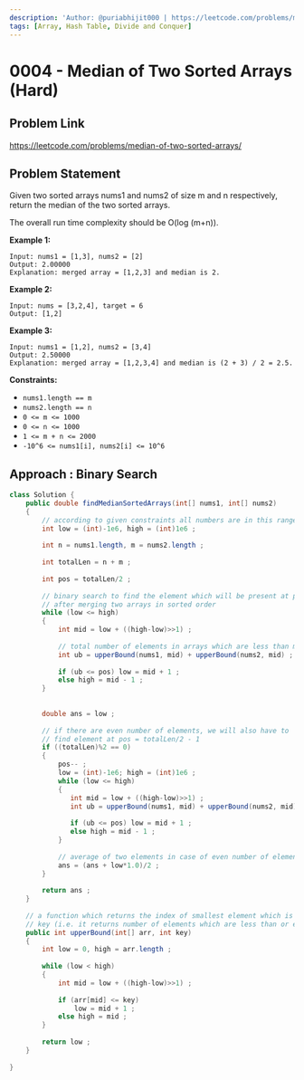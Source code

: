 ```yaml
---
description: 'Author: @puriabhijit000 | https://leetcode.com/problems/median-of-two-sorted-arrays/'
tags: [Array, Hash Table, Divide and Conquer]
---
```


# 0004 - Median of Two Sorted Arrays (Hard)

## Problem Link

https://leetcode.com/problems/median-of-two-sorted-arrays/

## Problem Statement

Given two sorted arrays nums1 and nums2 of size m and n respectively, return the median of the two sorted arrays.

The overall run time complexity should be O(log (m+n)).

**Example 1:**

```
Input: nums1 = [1,3], nums2 = [2]
Output: 2.00000
Explanation: merged array = [1,2,3] and median is 2.
```

**Example 2:**

```
Input: nums = [3,2,4], target = 6
Output: [1,2]
```

**Example 3:**

```
Input: nums1 = [1,2], nums2 = [3,4]
Output: 2.50000
Explanation: merged array = [1,2,3,4] and median is (2 + 3) / 2 = 2.5.
```

**Constraints:**

* `nums1.length == m`
* `nums2.length == n`
* `0 <= m <= 1000`
* `0 <= n <= 1000`
* `1 <= m + n <= 2000`
* `-10^6 <= nums1[i], nums2[i] <= 10^6`


## Approach : Binary Search

</TabItem>
<TabItem value="java" label="Java">
<SolutionAuthor name="@puriabhijit000"/>

```java
class Solution {
    public double findMedianSortedArrays(int[] nums1, int[] nums2) 
    {
        // according to given constraints all numbers are in this range
        int low = (int)-1e6, high = (int)1e6 ;
        
        int n = nums1.length, m = nums2.length ;
        
        int totalLen = n + m ;
        
        int pos = totalLen/2 ;
        
        // binary search to find the element which will be present at pos = totalLen/2 
        // after merging two arrays in sorted order
        while (low <= high)
        {
            int mid = low + ((high-low)>>1) ;   
            
            // total number of elements in arrays which are less than mid
            int ub = upperBound(nums1, mid) + upperBound(nums2, mid) ;
             
            if (ub <= pos) low = mid + 1 ;
            else high = mid - 1 ;
        }
        
  
        double ans = low ;
        
        // if there are even number of elements, we will also have to 
        // find element at pos = totalLen/2 - 1
        if ((totalLen)%2 == 0)
        {
            pos-- ;
            low = (int)-1e6; high = (int)1e6 ;
            while (low <= high)
            {
               int mid = low + ((high-low)>>1) ;   
               int ub = upperBound(nums1, mid) + upperBound(nums2, mid) ;
               
               if (ub <= pos) low = mid + 1 ;
               else high = mid - 1 ;
            }
            
            // average of two elements in case of even number of elements
            ans = (ans + low*1.0)/2 ;
        }
        
        return ans ;
    }
    
    // a function which returns the index of smallest element which is strictly greater than
    // key (i.e. it returns number of elements which are less than or equal to key)
    public int upperBound(int[] arr, int key)
    {
        int low = 0, high = arr.length ;
        
        while (low < high)
        {
            int mid = low + ((high-low)>>1) ;
            
            if (arr[mid] <= key)
                low = mid + 1 ;
            else high = mid ;
        }
        
        return low ;
    }
    
}
```
</TabItem>
</Tabs>
